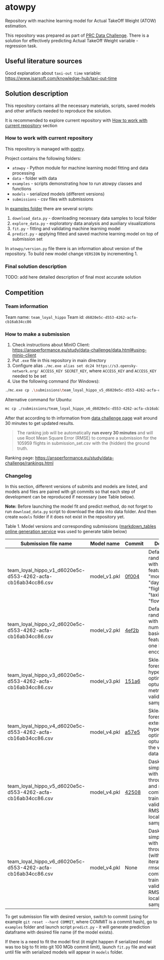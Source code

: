 # atowpy

Repository with machine learning model for Actual TakeOff Weight (ATOW) estimation. 

This repository was prepared as part of [PRC Data Challenge](https://ansperformance.eu/study/data-challenge/).
There is a solution for effectively predicting Actual TakeOff Weight variable - regression task.

## Useful literature sources

Good explanation about `taxi-out time` variable: https://www.isarsoft.com/knowledge-hub/taxi-out-time

## Solution description

This repository contains all the necessary materials, scripts, saved models and 
other artifacts needed to reproduce the solution. 

It is recommended to explore current repository with [How to work with current repository](#how-to-work-with-current-repository) section

### How to work with current repository

This repository is managed with [poetry](https://python-poetry.org/).

Project contains the following folders: 

* `atowpy` - Python module for machine learning model fitting and data processing
* `data` - folder with data 
* `examples` - scripts demonstrating how to run atowpy classes and functions
* `models` - serialized models (different versions)
* `submissions` - csv files with submissions

In [examples folder](./examples) there are several scripts: 

1. `download_data.py` - downloading necessary data samples to local folder
2. `explore_data.py` - exploratory data analysis and auxiliary visualizations
3. `fit.py` - fitting and validating machine learning model 
4. `predict.py` - applying fitted and saved machine learning model on top of submission set

In `atowpy/version.py` file there is an information about version of the repository. To build new model change 
`VERSION` by incrementing 1. 

### Final solution description

TODO: add here detailed description of final most accurate solution

## Competition 

### Team information 

Team name: `team_loyal_hippo`
Team id: `d6020e5c-d553-4262-acfa-cb16ab34cc86`

### How to make a submission 

1. Check instructions about MinIO Client: https://ansperformance.eu/study/data-challenge/data.html#using-minio-client
2. Put `.exe` file in this repository in main directory
3. Configure alias `./mc.exe alias set dc24 https://s3.opensky-network.org/ ACCESS_KEY SECRET_KEY`, where `ACCESS_KEY` and `ACCESS_KEY` needed to be set
4. Use the following command (for Windows): 

```Bash
./mc.exe cp .\submissions\team_loyal_hippo_v5_d6020e5c-d553-4262-acfa-cb16ab34cc86.csv dc24/submissions/team_loyal_hippo_v5_d6020e5c-d553-4262-acfa-cb16ab34cc86.csv
```

Alternative command for Ubuntu:

```Bash
mc cp ./submissions/team_loyal_hippo_v6_d6020e5c-d553-4262-acfa-cb16ab34cc86.csv dc24/submissions/team_loyal_hippo_v6_d6020e5c-d553-4262-acfa-cb16ab34cc86.csv
```

After that according to th information from [data challenge page](https://ansperformance.eu/study/data-challenge/data.html#ranking)
wait around 30 minutes to get updated results.

> The ranking job will be automatically **run every 30 minutes** and will 
> use Root Mean Square Error (RMSE) to compare a submission for the 105959 
> flights in submission_set.csv with the (hidden) the ground truth.

Ranking page: https://ansperformance.eu/study/data-challenge/rankings.html

### Changelog

In this section, different versions of submits and models are listed, 
and models and files are paired with git commits so that each step of development
can be reproduced if necessary (see Table below).

**Note:** Before launching the model fit and predict method, do not forget to run `download_data.py` script
to download the data into data folder. And then create `models` folder if it does not exist in the repository yet.

Table 1. Model versions and corresponding submissions ([markdown_tables online generation service](https://tablesgenerator.com/markdown_tables) was used to generate table below)

| **Submission file name**                                     | **Model name** | **Commit**                                                                                   | **Description**                                                                                                                                                                  |
|--------------------------------------------------------------|----------------|----------------------------------------------------------------------------------------------|----------------------------------------------------------------------------------------------------------------------------------------------------------------------------------|
| team_loyal_hippo_v1_d6020e5c-d553-4262-acfa-cb16ab34cc86.csv | model_v1.pkl   | [0f004](https://github.com/Dreamlone/atowpy/commit/0f004586ae3070c4d4df82e9820b0d9279972691) | Default sklearn random forest with numerical  features: "month", "day_of_week", "flight_duration", "taxiout_time", "flown_distance"                                              |
| team_loyal_hippo_v2_d6020e5c-d553-4262-acfa-cb16ab34cc86.csv | model_v2.pkl   | [4ef2b](https://github.com/Dreamlone/atowpy/commit/4ef2b071f81fa161f053e0273051e7386aa78494) | Default sklearn random forest with both numerical and basic categorical features (using one hot encoding)                                                                        |
| team_loyal_hippo_v3_d6020e5c-d553-4262-acfa-cb16ab34cc86.csv | model_v3.pkl   | [151a6](https://github.com/Dreamlone/atowpy/commit/151a6a0eba9f6b85bb66924ee18a1fb893423386) | Sklearn random forest with hyperperameters optimized by optuna. RMSE metric on local validation sample: **3921.87**                                                              |
| team_loyal_hippo_v4_d6020e5c-d553-4262-acfa-cb16ab34cc86.csv | model_v4.pkl   | [a57e5](https://github.com/Dreamlone/atowpy/commit/a57e50ef4f4aabedbef2ebc9b10271386e7f85bf) | Sklearn random forest with extended hyperperameters optimized by optuna. Fit on the whole dataset                                                                                |
| team_loyal_hippo_v5_d6020e5c-d553-4262-acfa-cb16ab34cc86.csv | model_v4.pkl   | [42508](https://github.com/Dreamlone/atowpy/commit/4250820f6b5f34316a999d9af18881c47e5da1c0) | Dask XGBoost simple model with optimization through optuna and rmse combination train 0.9 validation 0.1. RMSE metric on local validation sample: **3846.81**                    |
| team_loyal_hippo_v6_d6020e5c-d553-4262-acfa-cb16ab34cc86.csv | model_v4.pkl   | None                                                                                         | Dask XGBoost simple model with optimization through optuna (with 20 iterations) and rmse combination train 0.9 validation 0.1. RMSE metric on local validation sample: **3863**  |

To get submission file with desired version, switch to commit (using for example `git reset --hard COMMIT`, where COMMIT is a commit hash), go to `examples` folder and 
launch script `predict.py` - it will generate prediction dataframe with desired file name (if the model exists).

If there is a need to fit the model first (it might happen if serialized model was too big to fit into 
git 100 MGb commit limit), launch `fit.py` file and wait until file with serialized models will appear in `models` folder.
